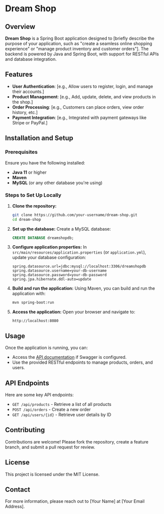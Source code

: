 # Dream Shop

## Overview
**Dream Shop** is a Spring Boot application designed to [briefly describe the purpose of your application, such as "create a seamless online shopping experience" or "manage product inventory and customer orders"]. The backend is powered by Java and Spring Boot, with support for RESTful APIs and database integration.

## Features
- **User Authentication**: [e.g., Allow users to register, login, and manage their accounts.]
- **Product Management**: [e.g., Add, update, delete, and view products in the shop.]
- **Order Processing**: [e.g., Customers can place orders, view order history, etc.]
- **Payment Integration**: [e.g., Integrated with payment gateways like Stripe or PayPal.]

## Installation and Setup

### Prerequisites
Ensure you have the following installed:
- **Java 11** or higher
- **Maven**
- **MySQL** (or any other database you're using)

### Steps to Set Up Locally

1. **Clone the repository:**
    ```bash
    git clone https://github.com/your-username/dream-shop.git
    cd dream-shop
    ```

2. **Set up the database:**
    Create a MySQL database:
    ```sql
    CREATE DATABASE dreamshopdb;
    ```

3. **Configure application properties:**
    In `src/main/resources/application.properties` (or `application.yml`), update your database configuration:
    ```properties
    spring.datasource.url=jdbc:mysql://localhost:3306/dreamshopdb
    spring.datasource.username=your-db-username
    spring.datasource.password=your-db-password
    spring.jpa.hibernate.ddl-auto=update
    ```

4. **Build and run the application:**
    Using Maven, you can build and run the application with:
    ```bash
    mvn spring-boot:run
    ```

5. **Access the application:**
    Open your browser and navigate to:
    ```
    http://localhost:8080
    ```

## Usage

Once the application is running, you can:
- Access the [API documentation](http://localhost:8080/swagger-ui.html) if Swagger is configured.
- Use the provided RESTful endpoints to manage products, orders, and users.

## API Endpoints

Here are some key API endpoints:

- `GET /api/products` - Retrieve a list of all products
- `POST /api/orders` - Create a new order
- `GET /api/users/{id}` - Retrieve user details by ID

## Contributing
Contributions are welcome! Please fork the repository, create a feature branch, and submit a pull request for review.

## License
This project is licensed under the MIT License.

## Contact
For more information, please reach out to [Your Name] at [Your Email Address].
